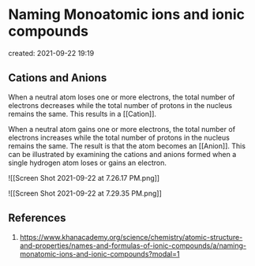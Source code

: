 # Naming Monoatomic ions and ionic compounds
created: 2021-09-22 19:19

## Cations and Anions

When a neutral atom loses one or more electrons, the total number of electrons decreases while the total number of protons in the nucleus remains the same. This results in a [[Cation]].

When a neutral atom gains one or more electrons, the total number of electrons increases while the total number of protons in the nucleus remains the same. The result is that the atom becomes an [[Anion]]. This can be illustrated by examining the cations and anions formed when a single hydrogen atom loses or gains an electron.

![[Screen Shot 2021-09-22 at 7.26.17 PM.png]]

![[Screen Shot 2021-09-22 at 7.29.35 PM.png]]




## References
1. https://www.khanacademy.org/science/chemistry/atomic-structure-and-properties/names-and-formulas-of-ionic-compounds/a/naming-monatomic-ions-and-ionic-compounds?modal=1